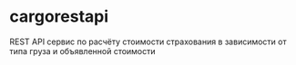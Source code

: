 # cargorestapi
REST API сервис по расчёту стоимости страхования в зависимости от типа груза и объявленной стоимости

